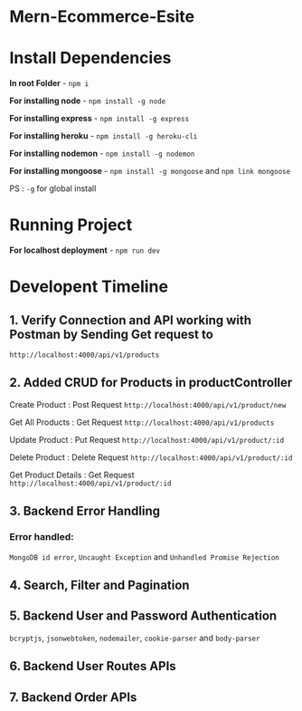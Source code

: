 # Mern-Ecommerce-Esite

# Install Dependencies

**In root Folder** - `npm i`

**For installing node** - `npm install -g node`

**For installing express** - `npm install -g express`

**For installing heroku** - `npm install -g heroku-cli`

**For installing nodemon** - `npm install -g nodemon`

**For installing mongoose** - `npm install -g mongoose` and `npm link mongoose`

PS : `-g` for global install 

# Running Project

**For localhost deployment** - `npm run dev`



# Developent Timeline

## 1. Verify Connection and API working with Postman by Sending Get request to 
 `http://localhost:4000/api/v1/products`

## 2. Added CRUD for Products in productController
Create Product : Post Request
 `http://localhost:4000/api/v1/product/new`

Get All Products : Get Request
`http://localhost:4000/api/v1/products`

Update Product : Put Request
 `http://localhost:4000/api/v1/product/:id`

Delete Product : Delete Request
`http://localhost:4000/api/v1/product/:id`

Get Product Details : Get Request
`http://localhost:4000/api/v1/product/:id`

## 3. Backend Error Handling

### Error handled: 
`MongoDB id error`, `Uncaught Exception` and `Unhandled Promise Rejection`

## 4. Search, Filter and Pagination

## 5. Backend User and Password Authentication
`bcryptjs`, `jsonwebtoken`, `nodemailer`, `cookie-parser` and `body-parser`  

## 6. Backend User Routes APIs

## 7. Backend Order APIs